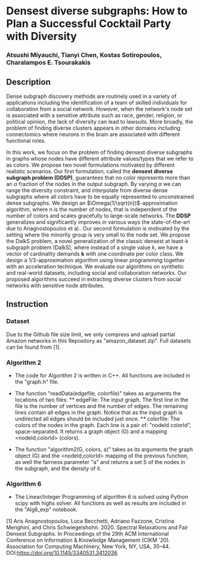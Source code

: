 # Densest diverse subgraphs: How to Plan a Successful Cocktail Party with Diversity
### Atsushi Miyauchi, Tianyi Chen, Kostas Sotiropoulos, Charalampos E. Tsourakakis 

## Description

Dense subgraph discovery methods are routinely used in a variety of applications including the identification of a team of skilled individuals for collaboration from a social network.  However, when the network's node set is associated with a sensitive attribute such as race, gender, religion, or political opinion, the lack of diversity can lead to lawsuits.  More broadly, the problem of finding diverse clusters appears in other domains including connectomics where neurons in the brain are associated with different  functional roles. 

In this work, we focus on the problem of finding densest diverse subgraphs in graphs whose nodes have different attribute values/types that we refer to as colors. We propose two novel formulations motivated by different realistic scenarios.    Our first formulation, called the  **densest diverse subgraph problem (DDSP)**, guarantees that no color represents more than an $\alpha$ fraction of the nodes in the output subgraph. By varying $\alpha$ we can  range the diversity constraint, and interpolate from diverse dense subgraphs  where all colors have to be equally represented to unconstrained dense subgraphs.  We design an $\Omega(1/\sqrt{n})$-approximation algorithm, where $n$ is the number of nodes, that is independent of the number of colors and scales gracefully to large-scale networks. The **DDSP** generalizes and significantly improves in various ways the state-of-the-art due to Anagnostopoulos et al.. Our second formulation is motivated by the setting where the minority group is very small to the node set. We propose the DalkS problem, a novel generalization of the classic densest at least-k subgraph problem (DalkS), where instead of a single value k, we have a vector of cardinality demands **k** with one coordinate per color class. We design a $1/3$-approximation algorithm using linear programming together with an acceleration technique. We evaluate our  algorithms on synthetic and real-world datasets, including social and collaboration networks. Our proposed algorithms succeed in extracting  diverse clusters from social networks with sensitive node attributes.

## Instruction

### Dataset

Due to the Github file size limit, we only compress and upload partial Amazon networks in this Repository as "amazon_dataset.zip". Full datasets can be found from [1].

### Algorithm 2

- The code for Algorithm 2 is written in C++. All functions are included in the "graph.h" file.

* The function "readData(edgefile, colorfile)" takes as arguments the locations of two files:
** edgeFile: The input graph. The first line in the file is the number of vertices and the 
  number of edges. The remaining lines contain all edges in the graph. Notice that as the input
  graph is undirected all edges should be included just once.
** colorfile: The colors of the nodes in the graph. Each line is a pair of:
  "nodeId colorId", space-separated.
It returns a graph object (G) and a mapping <nodeId,colorId> (colors).

* The function "algorithm2(G, colors, a)" takes as its arguments the graph object (G) and the
  <nodeId,colorId> mapping of the previous function, as well the fairness parameter "a" and returns
  a set S of the nodes in the subgraph, and the density of it.

### Algorithm 6

- The Linear/Integer Programming of algorithm 6 is solved using Python scipy with highs solver. All functions as well as results are included in the "Alg6_exp" notebook.

[1] Aris Anagnostopoulos, Luca Becchetti, Adriano Fazzone, Cristina Menghini, and Chris Schwiegelshohn. 2020. Spectral Relaxations and Fair Densest Subgraphs. In Proceedings of the 29th ACM International Conference on Information & Knowledge Management (CIKM '20). Association for Computing Machinery, New York, NY, USA, 35–44. DOI:https://doi.org/10.1145/3340531.3412036
